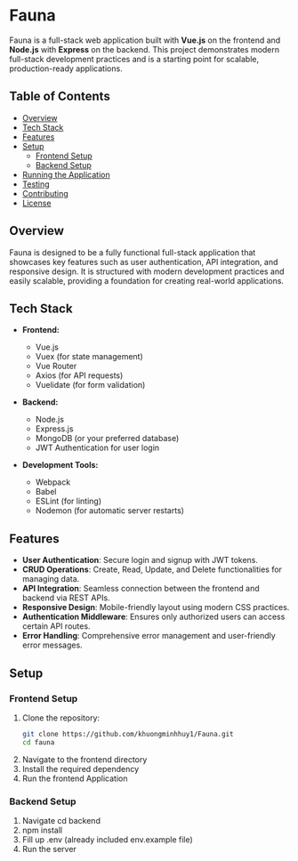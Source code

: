 # Fauna

Fauna is a full-stack web application built with **Vue.js** on the frontend and **Node.js** with **Express** on the backend. This project demonstrates modern full-stack development practices and is a starting point for scalable, production-ready applications.

## Table of Contents

- [Overview](#overview)
- [Tech Stack](#tech-stack)
- [Features](#features)
- [Setup](#setup)
  - [Frontend Setup](#frontend-setup)
  - [Backend Setup](#backend-setup)
- [Running the Application](#running-the-application)
- [Testing](#testing)
- [Contributing](#contributing)
- [License](#license)

## Overview

Fauna is designed to be a fully functional full-stack application that showcases key features such as user authentication, API integration, and responsive design. It is structured with modern development practices and easily scalable, providing a foundation for creating real-world applications.

## Tech Stack

- **Frontend:**
  - Vue.js
  - Vuex (for state management)
  - Vue Router
  - Axios (for API requests)
  - Vuelidate (for form validation)
  
- **Backend:**
  - Node.js
  - Express.js
  - MongoDB (or your preferred database)
  - JWT Authentication for user login

- **Development Tools:**
  - Webpack
  - Babel
  - ESLint (for linting)
  - Nodemon (for automatic server restarts)

## Features

- **User Authentication**: Secure login and signup with JWT tokens.
- **CRUD Operations**: Create, Read, Update, and Delete functionalities for managing data.
- **API Integration**: Seamless connection between the frontend and backend via REST APIs.
- **Responsive Design**: Mobile-friendly layout using modern CSS practices.
- **Authentication Middleware**: Ensures only authorized users can access certain API routes.
- **Error Handling**: Comprehensive error management and user-friendly error messages.

## Setup

### Frontend Setup

1. Clone the repository:
   ```bash
   git clone https://github.com/khuongminhhuy1/Fauna.git
   cd fauna
2. Navigate to the frontend directory
3. Install the required dependency
4. Run the frontend Application

### Backend Setup
1. Navigate cd backend
2. npm install
3. Fill up .env (already included env.example file)
4. Run the server
